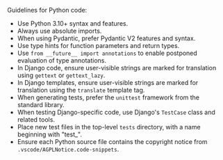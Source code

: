 Guidelines for Python code:

- Use Python 3.10+ syntax and features.
- Always use absolute imports.
- When using Pydantic, prefer Pydantic V2 features and syntax.
- Use type hints for function parameters and return types.
- Use `from __future__ import annotations` to enable postponed evaluation of type annotations.
- In Django code, ensure user-visible strings are marked for translation using `gettext` or `gettext_lazy`.
- In Django templates, ensure user-visible strings are marked for translation using the `translate` template tag.
- When generating tests, prefer the `unittest` framework from the standard library.
- When testing Django-specific code, use Django's `TestCase` class and related tools.
- Place new test files in the top-level `tests` directory, with a name beginning with "test_".
- Ensure each Python source file contains the copyright notice from `.vscode/AGPLNotice.code-snippets`.
